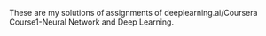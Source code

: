 These are my solutions of assignments of deeplearning.ai/Coursera Course1-Neural Network and Deep Learning.

